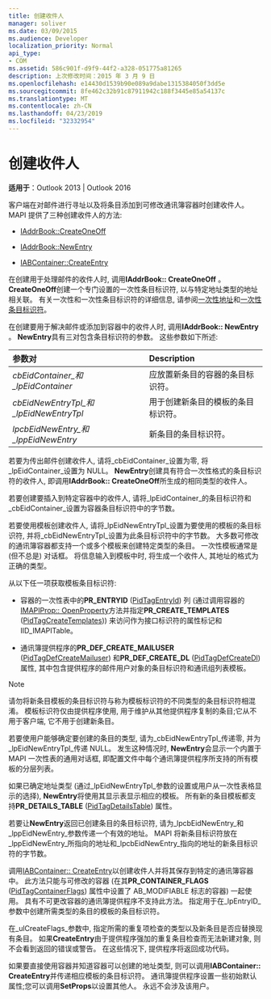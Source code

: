 ```yaml
---
title: 创建收件人
manager: soliver
ms.date: 03/09/2015
ms.audience: Developer
localization_priority: Normal
api_type:
- COM
ms.assetid: 586c901f-d9f9-44f2-a328-051775a81265
description: 上次修改时间：2015 年 3 月 9 日
ms.openlocfilehash: e14430d1539b90e089a9dabe1315384050f3dd5e
ms.sourcegitcommit: 8fe462c32b91c87911942c188f3445e85a54137c
ms.translationtype: MT
ms.contentlocale: zh-CN
ms.lasthandoff: 04/23/2019
ms.locfileid: "32332954"
---
```

# <a name="creating-a-recipient"></a>创建收件人

  
  
**适用于**：Outlook 2013 | Outlook 2016 
  
客户端在对邮件进行寻址以及将条目添加到可修改通讯簿容器时创建收件人。 MAPI 提供了三种创建收件人的方法:
  
- [IAddrBook::CreateOneOff](iaddrbook-createoneoff.md)
    
- [IAddrBook::NewEntry](iaddrbook-newentry.md)
    
- [IABContainer::CreateEntry](iabcontainer-createentry.md)
    
在创建用于处理邮件的收件人时, 调用**IAddrBook:: CreateOneOff** 。 **CreateOneOff**创建一个专门设置的一次性条目标识符, 以与特定地址类型的地址相关联。 有关一次性和一次性条目标识符的详细信息, 请参阅[一次性地址](one-off-addresses.md)和[一次性条目标识符](one-off-entry-identifiers.md)。
  
在创建要用于解决邮件或添加到容器中的收件人时, 调用**IAddrBook:: NewEntry** 。 **NewEntry**具有三对包含条目标识符的参数。 这些参数如下所述: 
  
|**参数对**|**Description**|
|:-----|:-----|
| _cbEidContainer_和_lpEidContainer_ <br/> |应放置新条目的容器的条目标识符。  <br/> |
| _cbEidNewEntryTpl_和_lpEidNewEntryTpl_ <br/> |用于创建新条目的模板的条目标识符。  <br/> |
| _lpcbEidNewEntry_和_lppEidNewEntry_ <br/> |新条目的条目标识符。  <br/> |
   
若要为传出邮件创建收件人, 请将_cbEidContainer_设置为零, 将_lpEidContainer_设置为 NULL。 **NewEntry**创建具有符合一次性格式的条目标识符的收件人, 即调用**IAddrBook:: CreateOneOff**所生成的相同类型的收件人。 
  
若要创建要插入到特定容器中的收件人, 请将_lpEidContainer_的条目标识符和_cbEidContainer_设置为容器条目标识符中的字节数。 
  
若要使用模板创建收件人, 请将_lpEidNewEntryTpl_设置为要使用的模板的条目标识符, 并将_cbEidNewEntryTpl_设置为此条目标识符中的字节数。 大多数可修改的通讯簿容器都支持一个或多个模板来创建特定类型的条目。 一次性模板通常是 (但不总是) 对话框。 将信息输入到模板中时, 将生成一个收件人, 其地址的格式为正确的类型。 
  
从以下任一项获取模板条目标识符:
  
- 容器的一次性表中的**PR_ENTRYID** ([PidTagEntryId](pidtagentryid-canonical-property.md)) 列 (通过调用容器的[IMAPIProp:: OpenProperty](imapiprop-openproperty.md)方法并指定**PR_CREATE_TEMPLATES** ([PidTagCreateTemplates](pidtagcreatetemplates-canonical-property.md))) 来访问作为接口标识符的属性标记和 IID_IMAPITable。 
    
- 通讯簿提供程序的**PR_DEF_CREATE_MAILUSER** ([PidTagDefCreateMailuser](pidtagdefcreatemailuser-canonical-property.md)) 和**PR_DEF_CREATE_DL** ([PidTagDefCreateDl](pidtagdefcreatedl-canonical-property.md)) 属性, 其中包含提供程序的邮件用户对象的条目标识符和通讯组列表模板。 
    
> [!NOTE]
> 请勿将新条目模板的条目标识符与称为模板标识符的不同类型的条目标识符相混淆。 模板标识符仅由提供程序使用, 用于维护从其他提供程序复制的条目;它从不用于客户端, 它不用于创建新条目。 
  
若要使用户能够确定要创建的条目的类型, 请为_cbEidNewEntryTpl_传递零, 并为_lpEidNewEntryTpl_传递 NULL。 发生这种情况时, **NewEntry**会显示一个内置于 MAPI 一次性表的通用对话框, 即配置文件中每个通讯簿提供程序所支持的所有模板的分层列表。 
  
如果已确定地址类型 (通过_lpEidNewEntryTpl_参数的设置或用户从一次性表格显示的选择), **NewEntry**将使用其显示表显示相应的模板。 所有新的条目模板都支持**PR_DETAILS_TABLE** ([PidTagDetailsTable](pidtagdetailstable-canonical-property.md)) 属性。 
  
若要让**NewEntry**返回已创建条目的条目标识符, 请为_lpcbEidNewEntry_和_lppEidNewEntry_参数传递一个有效的地址。 MAPI 将新条目标识符放在_lppEidNewEntry_所指向的地址和_lpcbEidNewEntry_指向的地址的新条目标识符的字节数。
  
调用[IABContainer:: CreateEntry](iabcontainer-createentry.md)以创建收件人并将其保存到特定的通讯簿容器中。 此方法只能与可修改的容器 (在其**PR_CONTAINER_FLAGS** ([PidTagContainerFlags](pidtagcontainerflags-canonical-property.md)) 属性中设置了 AB_MODIFIABLE 标志的容器) 一起使用。 具有不可更改容器的通讯簿提供程序不支持此方法。 指定用于在_lpEntryID_参数中创建所需类型的条目的模板的条目标识符。 
  
在_ulCreateFlags_参数中, 指定所需的重复项检查的类型以及新条目是否应替换现有条目。 如果**CreateEntry**由于提供程序强加的重复条目检查而无法新建对象, 则不会看到返回的错误或警告。 在这些情况下, 提供程序将返回成功代码。 
  
如果要直接使用容器并知道容器可以创建的地址类型, 则可以调用**IABContainer:: CreateEntry**并传递相应模板的条目标识符。 通讯簿提供程序设置一些初始默认属性;您可以调用**SetProps**以设置其他人。 永远不会涉及该用户。 
  


